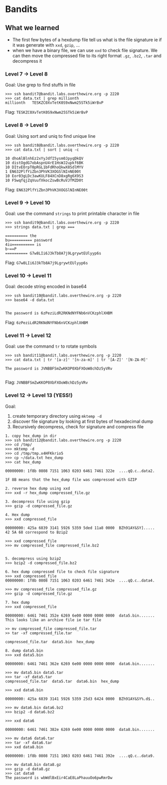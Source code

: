 # Bandits 


## What we learned

- The first few bytes of a hexdump file tell us what is the file signature 
  ie if it was generate with `xxd`, `gzip`, ...
- when we have a binary file, we can use `xxd` to check file signature. We can 
  then move the compressed file to its right format `.gz`, `.bz2`, `.tar` 
  and decompress it



### Level 7 -> Level 8

Goal: Use grep to find stuffs in file

```
>>> ssh bandit7@bandit.labs.overthewire.org -p 2220
>>> cat data.txt | grep millionth
millionth	TESKZC0XvTetK0S9xNwm25STk5iWrBvP

```

Flag: `TESKZC0XvTetK0S9xNwm25STk5iWrBvP`


### Level 8 -> Level 9


Goal: Using sort and uniq to find unique line

```
>>> ssh bandit8@bandit.labs.overthewire.org -p 2220
>>> cat data.txt | sort | uniq -c

10 dhoAlBlnhEz2xYyJdfI5ysm0JpyqDkQV
10 distOgdG7obAspnU4rE1HsWJ2upkf6BK
10 DItvEOrpT0pRGL1bFdRhoQkwX8SdlMYV
1 EN632PlfYiZbn3PhVK3XOGSlNInNE00t
10 Eor03gLDc3awKULF84XCnD8xgRg6X9S3
10 F5wqfqjZqVuufXkocZswBcRuVJfMZD0t

```

Flag: `EN632PlfYiZbn3PhVK3XOGSlNInNE00t`


### Level 9 -> Level 10

Goal: use the command `strings` to print printable character in file

```
>>> ssh bandit9@bandit.labs.overthewire.org -p 2220
>>> strings data.txt | grep ===

========== the
bu========== password
4iu========== is
b~==P
========== G7w8LIi6J3kTb8A7j9LgrywtEUlyyp6s

```

Flag: `G7w8LIi6J3kTb8A7j9LgrywtEUlyyp6s`


### Level 10 -> Level 11


Goal: decode string encoded in base64


```
>>> ssh bandit10@bandit.labs.overthewire.org -p 2220
>>> base64 -d data.txt


The password is 6zPeziLdR2RKNdNYFNb6nVCKzphlXHBM
```

Flag: `6zPeziLdR2RKNdNYFNb6nVCKzphlXHBM`


### Level 11 -> Level 12


Goal: use the command `tr` to rotate symbols


```
>>> ssh bandit11@bandit.labs.overthewire.org -p 2220
>>> cat data.txt | tr '[a-z]' '[n-za-m]' | tr '[A-Z]' '[N-ZA-M]'

The password is JVNBBFSmZwKKOP0XbFXOoW8chDz5yVRv


```

Flag: `JVNBBFSmZwKKOP0XbFXOoW8chDz5yVRv`


### Level 12 -> Level 13 (YESS!)


Goal: 

1. create temporary directory using `mktemp -d`
2. discover file signature by looking at first bytes of hexadecimal dump
3. Recursively decompress, check for signature and compress file 



```
1. copy hex_dump in dir
>>> ssh bandit12@bandit.labs.overthewire.org -p 2220
>>> cd /tmp/
>>> mktemp -d
>>> cd /tmp/tmp.x4HFKkrio5
>>> cp ~/data.txt hex_dump
>>> cat hex_dump

00000000: 1f8b 0808 7151 1063 0203 6461 7461 322e  ....qQ.c..data2.

1F 8B means that the hex_dump file was compressed with GZIP

2. reverse hex dump using xxd
>>> xxd -r hex_dump compressed_file.gz

3. decompress file using gzip
>>> gzip -d compressed_file.gz

4. Hex dump
>>> xxd compressed_file 

00000000: 425a 6839 3141 5926 5359 5ded 11a8 0000  BZh91AY&SY].....
42 5A 68 correspond to Bzip2

>>> xxd compressed_file 
>>> mv compressed_file compressed_file.bz2


5. decompress using bzip2
>>> bzip2 -d compressed_file.bz2

6. hex dump compressed file to check file signature
>>> xxd compressed_file
00000000: 1f8b 0808 7151 1063 0203 6461 7461 342e  ....qQ.c..data4.

>>> mv compressed_file compressed_file.gz
>>> gzip -d compressed_file.gz

7. hex dump
>>> xxd compressed_file

00000000: 6461 7461 352e 6269 6e00 0000 0000 0000  data5.bin.......
This looks like an archive file ie tar file

>> mv compressed_file compressed_file.tar
>> tar -xf compressed_file.tar

compressed_file.tar  data5.bin  hex_dump

8. dump data5.bin
>>> xxd data5.bin

00000000: 6461 7461 362e 6269 6e00 0000 0000 0000  data6.bin.......

>>> mv data5.bin data5.tar
>>> tar -xf data5.tar
compressed_file.tar  data5.tar  data6.bin  hex_dump 

>>> xxd data6.bin

00000000: 425a 6839 3141 5926 5359 25d3 6424 0000  BZh91AY&SY%.d$..

>>> mv data6.bin data6.bz2
>>> bzip2 -d data6.bz2

>>> xxd data6

00000000: 6461 7461 382e 6269 6e00 0000 0000 0000  data8.bin.......

>>> mv data6 data6.tar
>>> tar -xf data6.tar 
>>> xxd data8.bin

00000000: 1f8b 0808 7151 1063 0203 6461 7461 392e  ....qQ.c..data9.

>>> mv data8.bin data8.gz
>>> gzip -d data8.gz 
>>> cat data8 
The password is wbWdlBxEir4CaE8LaPhauuOo6pwRmrDw

```

